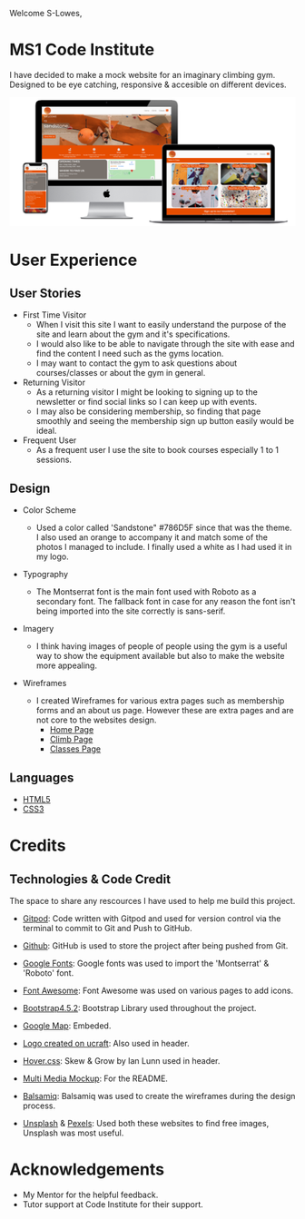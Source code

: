 Welcome S-Lowes,

# MS1 Code Institute

I have decided to make a mock website for an imaginary climbing gym. Designed to be eye catching, responsive & accesible on different devices.

![Multi-Device MockUp](assets/images/multimedia.png)

# User Experience

## User Stories

- First Time Visitor
    - When I visit this site I want to easily understand the purpose of the site and learn about the gym and it's specifications.
    - I would also like to be able to navigate through the site with ease and find the content I need such as the gyms location.
    - I may want to contact the gym to ask questions about courses/classes or about the gym in general.
- Returning Visitor
    - As a returning visitor I might be looking to signing up to the newsletter or find social links so I can keep up with events.
    - I may also be considering membership, so finding that page smoothly and seeing the membership sign up button easily would be ideal.
- Frequent User
    - As a frequent user I use the site to book courses especially 1 to 1 sessions.

## Design

- Color Scheme
    - Used a color called 'Sandstone" #786D5F since that was the theme. I also used an orange to accompany it and match some of the photos I managed to include. I finally used a white as I had used it in my logo.

- Typography
    - The Montserrat font is the main font used with Roboto as a secondary font. The fallback font in case for any reason the font isn't being imported into the site correctly is sans-serif.

- Imagery
    - I think having images of people of people using the gym is a useful way to show the equipment available but also to make the website more appealing.

- Wireframes
    - I created Wireframes for various extra pages such as membership forms and an about us page. However these are extra pages and are not core to the websites design.
        - [Home Page](/workspace/Code-Institute-MS1/documentation/ms1-wireframe/index.html.png)
        - [Climb Page](/workspace/Code-Institute-MS1/documentation/ms1-wireframe/membership.html.png)
        - [Classes Page](/workspace/Code-Institute-MS1/documentation/ms1-wireframe/classes.html.png)

## Languages

- [HTML5](https://en.wikipedia.org/wiki/HTML5)
- [CSS3](https://en.wikipedia.org/wiki/CSS)

# Credits

## Technologies & Code Credit

The space to share any rescources I have used to help me build this project.

- [Gitpod](https://www.gitpod.io/): Code written with Gitpod and used for version control via the terminal to commit to Git and Push to GitHub.

- [Github](https://github.com/): GitHub is used to store the project after being pushed from Git.

- [Google Fonts](https://fonts.google.com/?query=Oswa): Google fonts was used to import the 'Montserrat' & 'Roboto' font.

- [Font Awesome](https://fontawesome.com/): Font Awesome was used on various pages to add icons.

- [Bootstrap4.5.2](https://getbootstrap.com/): Bootstrap Library used throughout the project.

- [Google Map](https://www.google.co.uk/maps): Embeded.

- [Logo created on ucraft](https://www.ucraft.com/free-logo-maker): Also used in header.

- [Hover.css](http://ianlunn.github.io/Hover/): Skew & Grow by Ian Lunn used in header.

- [Multi Media Mockup](https://techsini.com/multi-mockup/): For the README.

- [Balsamiq](https://balsamiq.com/): Balsamiq was used to create the wireframes during the design process.

- [Unsplash](https://unsplash.com/) & [Pexels](https://www.pexels.com/): Used both these websites to find free images, Unsplash was most useful.

# Acknowledgements

- My Mentor for the helpful feedback.
- Tutor support at Code Institute for their support.
